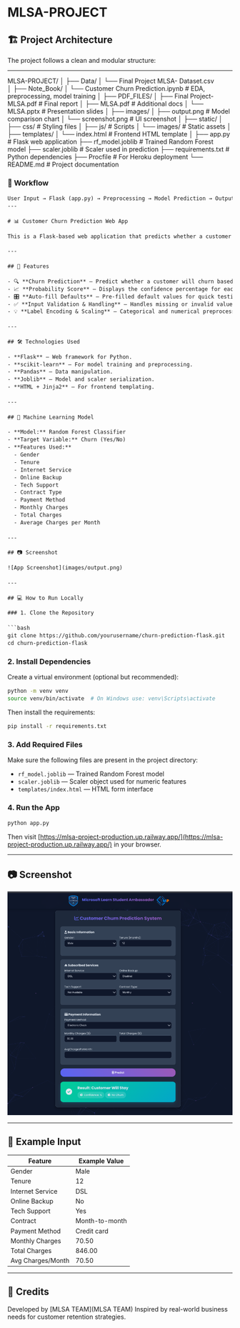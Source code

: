 # MLSA-PROJECT

## 🏗️ Project Architecture

The project follows a clean and modular structure:


---

MLSA-PROJECT/
│
├── Data/
│   └── Final Project MLSA- Dataset.csv          
│
├── Note_Book/
│   └── Customer Churn Prediction.ipynb          # EDA, preprocessing, model training
│
├── PDF_FILES/
│   ├── Final Project- MLSA.pdf                  # Final report
│   ├── MLSA.pdf                                 # Additional docs
│   └── MLSA.pptx                                # Presentation slides
│
├── images/
│   ├── output.png                               # Model comparison chart
│   └── screenshot.png                           # UI screenshot
│
├── static/
│   ├── css/                                     # Styling files
│   ├── js/                                      # Scripts
│   └── images/                                  # Static assets
│
├── templates/
│   └── index.html                               # Frontend HTML template
│
├── app.py                                       # Flask web application
├── rf_model.joblib                              # Trained Random Forest model
├── scaler.joblib                                # Scaler used in prediction
├── requirements.txt                             # Python dependencies
├── Procfile                                     # For Heroku deployment
└── README.md                                    # Project documentation


### 🔄 Workflow

```txt
User Input → Flask (app.py) → Preprocessing → Model Prediction → Output
---

# 📊 Customer Churn Prediction Web App

This is a Flask-based web application that predicts whether a customer is likely to churn (leave a service) based on their service usage and contract information. The model is trained using a Random Forest Classifier and provides both the prediction and the probability of churn.

---

## 🚀 Features

- 🔍 **Churn Prediction** — Predict whether a customer will churn based on input data.
- 📈 **Probability Score** — Displays the confidence percentage for each prediction.
- 🎛️ **Auto-fill Defaults** — Pre-filled default values for quick testing.
- ✅ **Input Validation & Handling** — Handles missing or invalid values intelligently.
- 💡 **Label Encoding & Scaling** — Categorical and numerical preprocessing are applied consistently.

---

## 🛠️ Technologies Used

- **Flask** — Web framework for Python.
- **scikit-learn** — For model training and preprocessing.
- **Pandas** — Data manipulation.
- **Joblib** — Model and scaler serialization.
- **HTML + Jinja2** — For frontend templating.

---

## 🧠 Machine Learning Model

- **Model:** Random Forest Classifier
- **Target Variable:** Churn (Yes/No)
- **Features Used:**
  - Gender
  - Tenure
  - Internet Service
  - Online Backup
  - Tech Support
  - Contract Type
  - Payment Method
  - Monthly Charges
  - Total Charges
  - Average Charges per Month

---

## 📷 Screenshot

![App Screenshot](images/output.png)

---

## 💻 How to Run Locally

### 1. Clone the Repository

```bash
git clone https://github.com/yourusername/churn-prediction-flask.git
cd churn-prediction-flask
```
### 2. Install Dependencies

Create a virtual environment (optional but recommended):

```bash
python -m venv venv
source venv/bin/activate  # On Windows use: venv\Scripts\activate
```

Then install the requirements:

```bash
pip install -r requirements.txt
```

### 3. Add Required Files

Make sure the following files are present in the project directory:

* `rf_model.joblib` — Trained Random Forest model
* `scaler.joblib` — Scaler object used for numeric features
* `templates/index.html` — HTML form interface

### 4. Run the App

```bash
python app.py
```

Then visit [https://mlsa-project-production.up.railway.app/](https://mlsa-project-production.up.railway.app/) in your browser.

---

## 📷 Screenshot

![App Screenshot](images/screenshot.png)

---

## 📝 Example Input

| Feature           | Example Value  |
| ----------------- | -------------- |
| Gender            | Male           |
| Tenure            | 12             |
| Internet Service  | DSL            |
| Online Backup     | No             |
| Tech Support      | Yes            |
| Contract          | Month-to-month |
| Payment Method    | Credit card    |
| Monthly Charges   | 70.50          |
| Total Charges     | 846.00         |
| Avg Charges/Month | 70.50          |

---

## 🙌 Credits

Developed by [MLSA TEAM](MLSA TEAM)
Inspired by real-world business needs for customer retention strategies.

